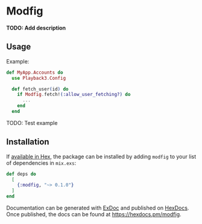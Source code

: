 # Modfig

**TODO: Add description**

## Usage

Example:

```elixir
def MyApp.Accounts do
  use Playback3.Config

  def fetch_user(id) do
    if Modfig.fetch!(:allow_user_fetching?) do
      ...
    end
  end
```

TODO: Test example

## Installation

If [available in Hex](https://hex.pm/docs/publish), the package can be installed
by adding `modfig` to your list of dependencies in `mix.exs`:

```elixir
def deps do
  [
    {:modfig, "~> 0.1.0"}
  ]
end
```

Documentation can be generated with [ExDoc](https://github.com/elixir-lang/ex_doc)
and published on [HexDocs](https://hexdocs.pm). Once published, the docs can
be found at <https://hexdocs.pm/modfig>.
